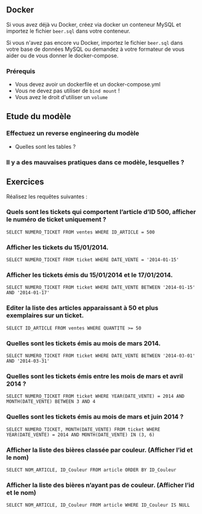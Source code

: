 ## Docker

Si vous avez déjà vu Docker, créez via docker un conteneur MySQL et importez le fichier `beer.sql` dans votre conteneur.

Si vous n'avez pas encore vu Docker, importez le fichier `beer.sql` dans votre base de données MySQL ou demandez à votre
formateur de vous aider ou de vous donner le docker-compose.

### Prérequis

- Vous devez avoir un dockerfile et un docker-compose.yml
- Vous ne devez pas utiliser de `bind mount` !
- Vous avez le droit d'utiliser un `volume`

## Etude du modèle

### Effectuez un reverse engineering du modèle

- Quelles sont les tables ?

### Il y a des mauvaises pratiques dans ce modèle, lesquelles ?


## Exercices

Réalisez les requêtes suivantes :

### Quels sont les tickets qui comportent l’article d’ID 500, afficher le numéro de ticket uniquement ?
```mysql
SELECT NUMERO_TICKET FROM ventes WHERE ID_ARTICLE = 500
```


### Afficher les tickets du 15/01/2014.
```mysql
SELECT NUMERO_TICKET FROM ticket WHERE DATE_VENTE = '2014-01-15'
```


### Afficher les tickets émis du 15/01/2014 et le 17/01/2014.
```mysql
SELECT NUMERO_TICKET FROM ticket WHERE DATE_VENTE BETWEEN '2014-01-15' AND '2014-01-17'
```


### Editer la liste des articles apparaissant à 50 et plus exemplaires sur un ticket.
```mysql
SELECT ID_ARTICLE FROM ventes WHERE QUANTITE >= 50
```


### Quelles sont les tickets émis au mois de mars 2014.
```mysql
SELECT NUMERO_TICKET FROM ticket WHERE DATE_VENTE BETWEEN '2014-03-01' AND '2014-03-31'
```


### Quelles sont les tickets émis entre les mois de mars et avril 2014 ?
```mysql
SELECT NUMERO_TICKET FROM ticket WHERE YEAR(DATE_VENTE) = 2014 AND MONTH(DATE_VENTE) BETWEEN 3 AND 4
```


### Quelles sont les tickets émis au mois de mars et juin 2014 ?
```mysql
SELECT NUMERO_TICKET, MONTH(DATE_VENTE) FROM ticket WHERE YEAR(DATE_VENTE) = 2014 AND MONTH(DATE_VENTE) IN (3, 6)
```


### Afficher la liste des bières classée par couleur. (Afficher l’id et le nom)
```mysql
SELECT NOM_ARTICLE, ID_Couleur FROM article ORDER BY ID_Couleur
```


### Afficher la liste des bières n’ayant pas de couleur. (Afficher l’id et le nom)
```mysql
SELECT NOM_ARTICLE, ID_Couleur FROM article WHERE ID_Couleur IS NULL
```
